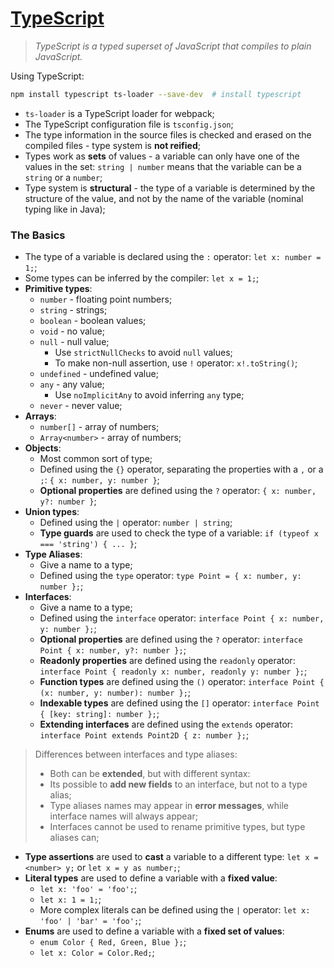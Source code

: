 # [TypeScript](https://www.typescriptlang.org/)

> _TypeScript is a typed superset of JavaScript that compiles to plain JavaScript._

Using TypeScript:

```bash
npm install typescript ts-loader --save-dev  # install typescript
```

* `ts-loader` is a TypeScript loader for webpack;
* The TypeScript configuration file is `tsconfig.json`;
* The type information in the source files is checked and erased on the compiled files - type system is **not reified**;
* Types work as **sets** of values - a variable can only have one of the values in the set: `string | number` means that the variable can be a `string` or a `number`;
* Type system is **structural** - the type of a variable is determined by the structure of the value, and not by the name of the variable (nominal typing like in Java);

### The Basics

* The type of a variable is declared using the `:` operator: `let x: number = 1;`;
* Some types can be inferred by the compiler: `let x = 1;`;
* **Primitive types**:
  * `number` - floating point numbers;
  * `string` - strings;
  * `boolean` - boolean values;
  * `void` - no value;
  * `null` - null value;
    * Use `strictNullChecks` to avoid `null` values;
    * To make non-null assertion, use `!` operator: `x!.toString()`;
  * `undefined` - undefined value;
  * `any` - any value;
    * Use `noImplicitAny` to avoid inferring `any` type;
  * `never` - never value;
* **Arrays**:
  * `number[]` - array of numbers;
  * `Array<number>` - array of numbers;
* **Objects**:
  * Most common sort of type;
  * Defined using the `{}` operator, separating the properties with a `,` or a `;`: `{ x: number, y: number }`;
  * **Optional properties** are defined using the `?` operator: `{ x: number, y?: number }`;
* **Union types**:
  * Defined using the `|` operator: `number | string`;
  * **Type guards** are used to check the type of a variable: `if (typeof x === 'string') { ... }`;
* **Type Aliases**:
  * Give a name to a type;
  * Defined using the `type` operator: `type Point = { x: number, y: number };`;
* **Interfaces**:
  * Give a name to a type;
  * Defined using the `interface` operator: `interface Point { x: number, y: number };`;
  * **Optional properties** are defined using the `?` operator: `interface Point { x: number, y?: number };`;
  * **Readonly properties** are defined using the `readonly` operator: `interface Point { readonly x: number, readonly y: number };`;
  * **Function types** are defined using the `()` operator: `interface Point { (x: number, y: number): number };`;
  * **Indexable types** are defined using the `[]` operator: `interface Point { [key: string]: number };`;
  * **Extending interfaces** are defined using the `extends` operator: `interface Point extends Point2D { z: number };`;


> Differences between interfaces and type aliases:
> * Both can be **extended**, but with different syntax:
> * Its possible to **add new fields** to an interface, but not to a type alias;
> * Type aliases names may appear  in **error messages**, while interface names will always appear;
> * Interfaces cannot be used to rename primitive types, but type aliases can;

* **Type assertions** are used to **cast** a variable to a different type: `let x = <number> y;` or `let x = y as number;`;
* **Literal types** are used to define a variable with a **fixed value**:
  * `let x: 'foo' = 'foo';`;
  * `let x: 1 = 1;`;
  * More complex literals can be defined using the `|` operator: `let x: 'foo' | 'bar' = 'foo';`;
* **Enums** are used to define a variable with a **fixed set of values**:
  * `enum Color { Red, Green, Blue };`;
  * `let x: Color = Color.Red;`;

<!--Add more content (narrowing, functions, object types, generics, classes and modules) -->